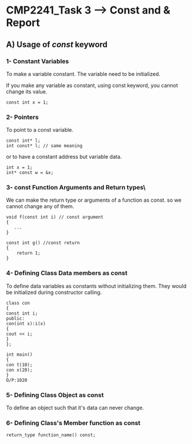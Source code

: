 # CMP2241_Task 3 --> Const and & Report


## A) Usage of _const_ keyword

### 1- Constant Variables 

To make a variable constant. The variable need to be initialized.

If you make any variable as constant, using const keyword, you cannot change its value.

```
const int x = 1;
```
### 2- Pointers 

To point to a const variable. 

```
const int* l;
int const* l; // same meaning
```
or to have a constant address but variable data.  
```
int x = 1;
int* const w = &x; 
```
### 3-  const Function Arguments and Return types\

We can make the return type or arguments of a function as const. so we cannot change any of them.

```
void f(const int i) // const argument
{
   ...
}

const int g() //const return
{
    return 1;
}
```
### 4- Defining Class Data members as const

To define data variables as constants without initializing them. 
They would be initialized during constructor calling.     
```
class con
{
const int i;
public:
con(int x):i(x)
{
cout << i;
}
};

int main()
{
con t(10);
con x(20);
}
O/P:1020
```
### 5- Defining Class Object as const
To define an object such that it's data can never change.

### 6-  Defining Class's Member function as const

```
return_type function_name() const;
```